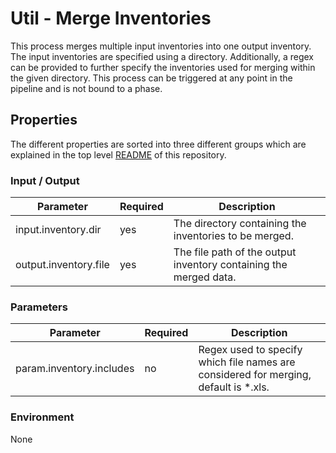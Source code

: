 # Util - Merge Inventories

This process merges multiple input inventories into one output inventory. The input inventories are specified using a 
directory. Additionally, a regex can be provided to further specify the inventories used for merging within the given 
directory. This process can be triggered at any point in the pipeline and is not bound to a phase.

## Properties

The different properties are sorted into three different groups which are explained in the top level [README](../../README.md)
of this repository.

### Input / Output
| Parameter               | Required | Description                                                                          |
|-------------------------|----------|--------------------------------------------------------------------------------------|
| input.inventory.dir     | yes      | The directory containing the inventories to be merged.                               |
| output.inventory.file   | yes      | The file path of the output inventory containing the merged data.                    |

### Parameters
| Parameter                   | Required | Description                                                                          |
|-----------------------------|----------|--------------------------------------------------------------------------------------|
| param.inventory.includes    | no       | Regex used to specify which file names are considered for merging, default is *.xls. |

### Environment
None